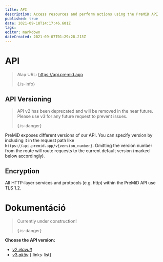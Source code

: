 ```yaml
---
title: API
description: Access resources and perform actions using the PreMiD API
published: true
date: 2021-09-18T14:17:46.601Z
tags: 
editor: markdown
dateCreated: 2021-09-07T01:29:28.213Z
---
```


# API

> Alap URL: https://api.premid.app 
> 
> {.is-info}

## API Versioning
> API v2 has been deprecated and will be removed in the near future. Please use v3 for any future request to prevent issues. 
> 
> {.is-danger}

PreMiD exposes different versions of our API. You can specify version by including it in the request path like `https://api.premid.app/v{version_number}`. Omitting the version number from the route will route requests to the current default version (marked below accordingly).

## Encryption

All HTTP-layer services and protocols (e.g. http) within the PreMiD API use TLS 1.2.

# Dokumentáció
> Currently under construction! 
> 
> {.is-danger}

**Choose the API version:**
- [v2 *elavult*](/dev/api/v2)
- [v3 *aktív*](/dev/api/v3)
{.links-list}
